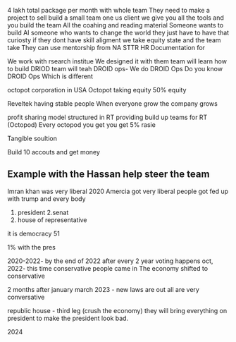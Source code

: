 


4 lakh total package per month with whole team
They need to make a project to sell
build a small team
one us client
we give you all the tools and you build the team
All the coahing and reading material
Someone wants to build AI
someone who wants to change the world
they just have to have that curiosty 
if they dont have skill aligment
we take equity state and the team take 
They can use 
mentorship from NA
STTR
HR Documentation for 

We work with rsearch institue
We designed it with them
team will learn how to build DRIOD
team will teah 
DROID ops-
We do DROID Ops
Do you know DROID Ops
Which is different

octopot corporation in USA
Octopot taking equity 
50% equity 

Reveltek having stable people
When everyone grow the company grows


profit sharing model 
structured in RT providing build up teams for RT (Octopod) 
Every octopod you get you get 5% rasie 

Tangible soultion 

Build 10 accouts and get money 



Example with the Hassan 
help steer the team
---------------------------------------

Imran khan was very liberal
2020 Amercia got very liberal
people got fed up with trump and every body 

1. president
2.senat
3. house of representative 

it is democracy 
51

1% with the pres


2020-2022- 
by the end of 2022 
after every 2 year voting happens
oct, 2022- this time conservative people came in
The economy shifted to conservative 

2 months after january march 2023 - new laws are out all are very conversative

republic house - third leg (crush the economy) they will bring everything on president to make the president look bad. 

2024 
